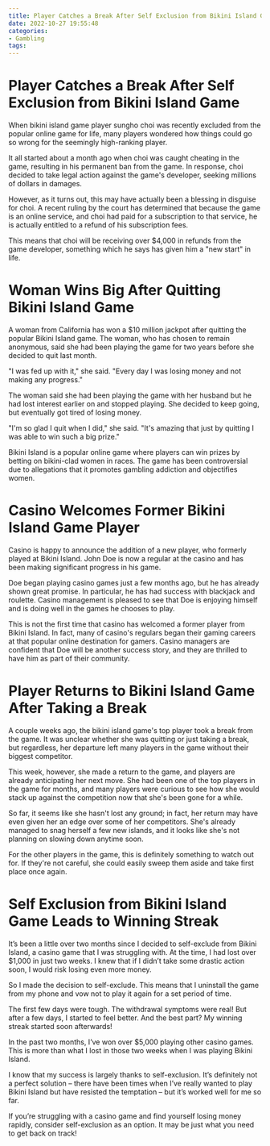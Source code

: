 ```yaml
---
title: Player Catches a Break After Self Exclusion from Bikini Island Game
date: 2022-10-27 19:55:48
categories:
- Gambling
tags:
---
```



#  Player Catches a Break After Self Exclusion from Bikini Island Game

When bikini island game player sungho choi was recently excluded from the popular online game for life, many players wondered how things could go so wrong for the seemingly high-ranking player.

It all started about a month ago when choi was caught cheating in the game, resulting in his permanent ban from the game. In response, choi decided to take legal action against the game's developer, seeking millions of dollars in damages.

However, as it turns out, this may have actually been a blessing in disguise for choi. A recent ruling by the court has determined that because the game is an online service, and choi had paid for a subscription to that service, he is actually entitled to a refund of his subscription fees.

This means that choi will be receiving over $4,000 in refunds from the game developer, something which he says has given him a "new start" in life.

#  Woman Wins Big After Quitting Bikini Island Game

A woman from California has won a $10 million jackpot after quitting the popular Bikini Island game. The woman, who has chosen to remain anonymous, said she had been playing the game for two years before she decided to quit last month.

"I was fed up with it," she said. "Every day I was losing money and not making any progress."

The woman said she had been playing the game with her husband but he had lost interest earlier on and stopped playing. She decided to keep going, but eventually got tired of losing money.

"I'm so glad I quit when I did," she said. "It's amazing that just by quitting I was able to win such a big prize."

Bikini Island is a popular online game where players can win prizes by betting on bikini-clad women in races. The game has been controversial due to allegations that it promotes gambling addiction and objectifies women.

#  Casino Welcomes Former Bikini Island Game Player

Casino is happy to announce the addition of a new player, who formerly played at Bikini Island. John Doe is now a regular at the casino and has been making significant progress in his game.

Doe began playing casino games just a few months ago, but he has already shown great promise. In particular, he has had success with blackjack and roulette. Casino management is pleased to see that Doe is enjoying himself and is doing well in the games he chooses to play.

This is not the first time that casino has welcomed a former player from Bikini Island. In fact, many of casino's regulars began their gaming careers at that popular online destination for gamers. Casino managers are confident that Doe will be another success story, and they are thrilled to have him as part of their community.

#  Player Returns to Bikini Island Game After Taking a Break

A couple weeks ago, the bikini island game's top player took a break from the game. It was unclear whether she was quitting or just taking a break, but regardless, her departure left many players in the game without their biggest competitor.

This week, however, she made a return to the game, and players are already anticipating her next move. She had been one of the top players in the game for months, and many players were curious to see how she would stack up against the competition now that she's been gone for a while.

So far, it seems like she hasn't lost any ground; in fact, her return may have even given her an edge over some of her competitors. She's already managed to snag herself a few new islands, and it looks like she's not planning on slowing down anytime soon.

For the other players in the game, this is definitely something to watch out for. If they're not careful, she could easily sweep them aside and take first place once again.

#  Self Exclusion from Bikini Island Game Leads to Winning Streak

It’s been a little over two months since I decided to self-exclude from Bikini Island, a casino game that I was struggling with. At the time, I had lost over $1,000 in just two weeks. I knew that if I didn’t take some drastic action soon, I would risk losing even more money.

So I made the decision to self-exclude. This means that I uninstall the game from my phone and vow not to play it again for a set period of time.

The first few days were tough. The withdrawal symptoms were real! But after a few days, I started to feel better. And the best part? My winning streak started soon afterwards!

In the past two months, I’ve won over $5,000 playing other casino games. This is more than what I lost in those two weeks when I was playing Bikini Island.

I know that my success is largely thanks to self-exclusion. It’s definitely not a perfect solution – there have been times when I’ve really wanted to play Bikini Island but have resisted the temptation – but it’s worked well for me so far.

If you’re struggling with a casino game and find yourself losing money rapidly, consider self-exclusion as an option. It may be just what you need to get back on track!